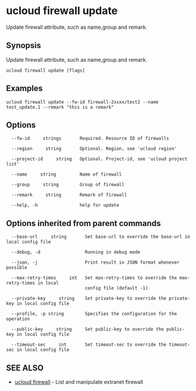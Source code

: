 # ucloud firewall update

Update firewall attribute, such as name,group and remark.

## Synopsis

Update firewall attribute, such as name,group and remark.

```
ucloud firewall update [flags]
```

## Examples

```
ucloud firewall update --fw-id firewall-2xxxx/test2 --name test_update.1 --remark "this is a remark"
```

## Options

```
  --fw-id     strings       Required. Resource ID of firewalls 

  --region     string       Optional. Region, see 'ucloud region' 

  --project-id     string   Optional. Project-id, see 'ucloud project list' 

  --name     string         Name of firewall 

  --group     string        Group of firewall 

  --remark     string       Remark of firewall 

  --help, -h                help for update 

```

## Options inherited from parent commands

```
  --base-url     string       Set base-url to override the base-url in local config file 

  --debug, -d                 Running in debug mode 

  --json, -j                  Print result in JSON format whenever possible 

  --max-retry-times     int   Set max-retry-times to override the max-retry-times in local
                              config file (default -1) 

  --private-key     string    Set private-key to override the private-key in local config file 

  --profile, -p string        Specifies the configuration for the operation 

  --public-key     string     Set public-key to override the public-key in local config file 

  --timeout-sec     int       Set timeout-sec to override the timeout-sec in local config file 

```

## SEE ALSO

* [ucloud firewall](cli/cmd/ucloud/firewall)	 - List and manipulate extranet firewall

